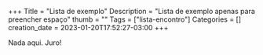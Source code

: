 +++
Title = "Lista de exemplo"
Description = "Lista de exemplo apenas para preencher espaço"
thumb = ""
Tags = ["lista-encontro"]
Categories = []
creation_date = 2023-01-20T17:52:27-03:00
+++

Nada aqui. Juro!
